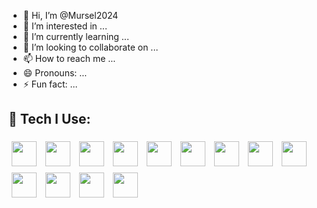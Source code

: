 - 👋 Hi, I’m @Mursel2024
- 👀 I’m interested in ...
- 🌱 I’m currently learning ...
- 💞️ I’m looking to collaborate on ...
- 📫 How to reach me ...
- 😄 Pronouns: ...
- ⚡ Fun fact: ...

<!---
Mursel2024/Mursel2024 is a ✨ special ✨ repository because its `README.md` (this file) appears on your GitHub profile.
You can click the Preview link to take a look at your changes.
--->


## 🚀 Tech I Use:

<p align="left">
  <img src="https://img.shields.io/badge/HTML5-E34F26?style=for-the-badge&logo=html5&logoColor=white" style="height:40px; margin:5px;" />
  <img src="https://img.shields.io/badge/CSS3-1572B6?style=for-the-badge&logo=css3&logoColor=white" style="height:40px; margin:5px;" />
  <img src="https://img.shields.io/badge/JavaScript-F7DF1E?style=for-the-badge&logo=javascript&logoColor=black" style="height:40px; margin:5px;" />
  <img src="https://img.shields.io/badge/TypeScript-007ACC?style=for-the-badge&logo=typescript&logoColor=white" style="height:40px; margin:5px;" />
  <img src="https://img.shields.io/badge/React-20232A?style=for-the-badge&logo=react&logoColor=61DAFB" style="height:40px; margin:5px;" />
  <img src="https://img.shields.io/badge/Redux-593D88?style=for-the-badge&logo=redux&logoColor=white" style="height:40px; margin:5px;" />
  <img src="https://img.shields.io/badge/Sass-CC6699?style=for-the-badge&logo=sass&logoColor=white" style="height:40px; margin:5px;" />
  <img src="https://img.shields.io/badge/PHP-777BB4?style=for-the-badge&logo=php&logoColor=white" style="height:40px; margin:5px;" />
  <img src="https://img.shields.io/badge/Bootstrap-563D7C?style=for-the-badge&logo=bootstrap&logoColor=white" style="height:40px; margin:5px;" />
  <img src="https://img.shields.io/badge/Webpack-8DD6F9?style=for-the-badge&logo=webpack&logoColor=black" style="height:40px; margin:5px;" />
  <img src="https://img.shields.io/badge/MySQL-4479A1?style=for-the-badge&logo=mysql&logoColor=white" style="height:40px; margin:5px;" />
  <img src="https://img.shields.io/badge/Git-F05032?style=for-the-badge&logo=git&logoColor=white" style="height:40px; margin:5px;" />
  <img src="https://img.shields.io/badge/GitHub-181717?style=for-the-badge&logo=github&logoColor=white" style="height:40px; margin:5px;" />
</p>

